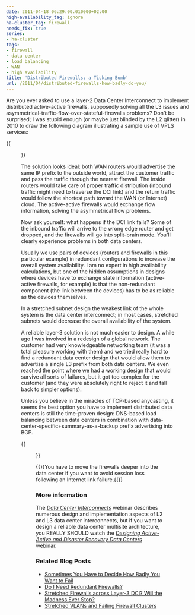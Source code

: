 ```yaml
---
date: 2011-04-18 06:29:00.010000+02:00
high-availability_tag: ignore
ha-cluster_tag: firewall
needs_fix: true
series:
- ha-cluster
tags:
- firewall
- data center
- load balancing
- WAN
- high availability
title: 'Distributed Firewalls: a Ticking Bomb'
url: /2011/04/distributed-firewalls-how-badly-do-you/
---
```

Are you ever asked to use a layer-2 Data Center Interconnect to implement distributed active-active firewalls, supposedly solving all the L3 issues and asymmetrical-traffic-flow-over-stateful-firewalls problems? Don't be surprised; I was stupid enough (or maybe just blinded by the L2 glitter) in 2010 to draw the following diagram illustrating a sample use of VPLS services:
<!--more-->
{{<figure src="/2011/04/s1600-SS_FW.png" caption="Distributed Firewalls Connected with Layer-2 Data Center Interconnect">}}

The solution looks ideal: both WAN routers would advertise the same IP prefix to the outside world, attract the customer traffic and pass the traffic through the nearest firewall. The inside routers would take care of proper traffic distribution (inbound traffic might need to traverse the DCI link) and the return traffic would follow the shortest path toward the WAN (or Internet) cloud. The active-active firewalls would exchange flow information, solving the asymmetrical flow problems.

Now ask yourself: what happens if the DCI link fails? Some of the inbound traffic will arrive to the wrong edge router and get dropped, and the firewalls will go into split-brain mode. You'll clearly experience problems in both data centers.

Usually we use pairs of devices (routers and firewalls in this particular example) in redundant configurations to increase the overall system availability. I am no expert in high availability calculations, but one of the hidden assumptions in designs where devices have to exchange state information (active-active firewalls, for example) is that the non-redundant component (the link between the devices) has to be as reliable as the devices themselves.

In a stretched subnet design the weakest link of the whole system is the data center interconnect; in most cases, stretched subnets would decrease the overall availability of the system.

A reliable layer-3 solution is not much easier to design. A while ago I was involved in a redesign of a global network. The customer had very knowledgeable networking team (it was a total pleasure working with them) and we tried really hard to find a redundant data center design that would allow them to advertise a single L3 prefix from both data centers. We even reached the point where we had a working design that would survive all sorts of failures, but it got too complex for the customer (and they were absolutely right to reject it and fall back to simpler options).

Unless you believe in the miracles of TCP-based anycasting, it seems the best option you have to implement distributed data centers is still the time-proven design: DNS-based load balancing between data centers in combination with data-center-specific+summary-as-a-backup prefix advertising into BGP.

{{<figure src="/2011/04/s1600-SS_LB.png" caption="DNS-based multisite load balancing">}}

{{<note warn>}}You have to move the firewalls deeper into the data center if you want to avoid session loss following an Internet link failure.{{</note>}}

### More information

The [*Data Center Interconnects*](https://www.ipspace.net/DCI) webinar describes numerous design and implementation aspects of L2 and L3 data center interconnects, but if you want to design a reliable data center multisite architecture, you REALLY SHOULD watch the _[Designing Active-Active and Disaster Recovery Data Centers](https://www.ipspace.net/Designing_Active-Active_and_Disaster_Recovery_Data_Centers)_ webinar.

### Related Blog Posts

* [Sometimes You Have to Decide How Badly You Want to Fail](/2015/10/sometimes-you-have-to-decide-how-badly/)
* [Do I Need Redundant Firewalls?](/2016/10/do-i-need-redundant-firewalls/)
* [Stretched Firewalls across Layer-3 DCI? Will the Madness Ever Stop?](/2015/11/stretched-firewalls-across-layer-3-dci/)
* [Stretched VLANs and Failing Firewall Clusters](/2019/11/stretched-vlans-and-failing-firewall/)

